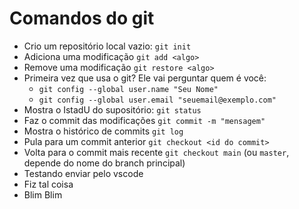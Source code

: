 # Comandos do git

- Crio um repositório local vazio: `git init`
- Adiciona uma modificação `git add <algo>`
- Remove uma modificação `git restore <algo>`
- Primeira vez que usa o git? Ele vai perguntar quem é você:
  - `git config --global user.name "Seu Nome"`
  - `git config --global user.email "seuemail@exemplo.com"`
- Mostra o IstadU do supositório: `git status`
- Faz o commit das modificações `git commit -m "mensagem"`
- Mostra o histórico de commits `git log`
- Pula para um commit anterior `git checkout <id do commit>`
- Volta para o commit mais recente `git checkout main` (ou `master`, depende
    do nome do branch principal)
- Testando enviar pelo vscode
- Fiz tal coisa
- Blim Blim
